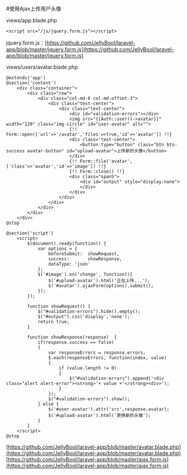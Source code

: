 #使用Ajax上传用户头像

views/app.blade.php
```
<script src="/js/jquery.form.js"></script>
```
jquery.form.js：[https://github.com/JellyBool/laravel-app/blob/master/jquery.form.js](https://github.com/JellyBool/laravel-app/blob/master/jquery.form.js)  

views/users/avatar.blade.php
```
@extends('app')
@section('content')
    <div class="container">
        <div class="row">
            <div class="col-md-6 col-md-offset-3">
                <div class="text-center">
                    <div class="text-center">
                        <div id="validation-errors"></div>
                        <img src="{{Auth::user()->avatar}}" width="120" class="img-circle" id="user-avatar" alt="">
                        {!! Form::open(['url'=>'/avatar','files'=>true,'id'=>'avatar']) !!}
                        <div class="text-center">
                            <button type="button" class="btn btn-success avatar-button" id="upload-avatar">上传新的头像</button>
                        </div>
                        {!! Form::file('avatar',['class'=>'avatar','id'=>'image']) !!}
                        {!! Form::close() !!}
                        <div class="span5">
                            <div id="output" style="display:none">
                            </div>
                        </div>
                    </div>
                </div>
            </div>
        </div>
    </div>
@stop

@section('script')
    <script>
        $(document).ready(function() {
            var options = {
                beforeSubmit:  showRequest,
                success:       showResponse,
                dataType: 'json'
            };
            $('#image').on('change', function(){
                $('#upload-avatar').html('正在上传...');
                $('#avatar').ajaxForm(options).submit();
            });
        });

        function showRequest() {
            $("#validation-errors").hide().empty();
            $("#output").css('display','none');
            return true;
        }

        function showResponse(response)  {
            if(response.success == false)
            {
                var responseErrors = response.errors;
                $.each(responseErrors, function(index, value)
                {
                    if (value.length != 0)
                    {
                        $("#validation-errors").append('<div class="alert alert-error"><strong>'+ value +'</strong><div>');
                    }
                });
                $("#validation-errors").show();
            } else {
                $('#user-avatar').attr('src',response.avatar);
                $('#upload-avatar').html('更换新的头像');
            }
        }
    </script>
@stop
```
[https://github.com/JellyBool/laravel-app/blob/master/avatar.blade.php](https://github.com/JellyBool/laravel-app/blob/master/avatar.blade.php)  
[https://github.com/JellyBool/laravel-app/blob/master/ajax.form.js](https://github.com/JellyBool/laravel-app/blob/master/ajax.form.js)  

